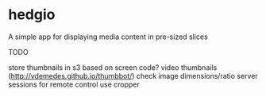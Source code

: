 hedgio
======

A simple app for displaying media content in pre-sized slices


TODO

store thumbnails in s3 based on screen code?
video thumbnails (http://vdemedes.github.io/thumbbot/)
check image dimensions/ratio
server sessions for remote control
use cropper 